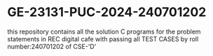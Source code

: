 # GE-23131-PUC-2024-240701202
this repository contains all the solution C programs for the problem statements in REC digital cafe with passing all TEST CASES by roll number:240701202 of CSE-'D'

